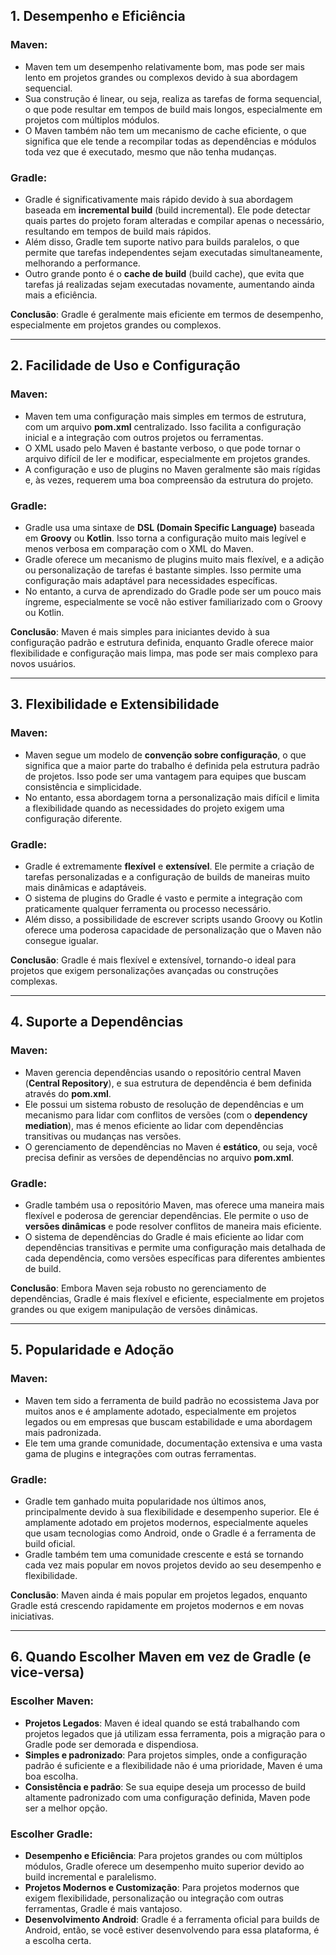 ## 1. Desempenho e Eficiência

### Maven:
- Maven tem um desempenho relativamente bom, mas pode ser mais lento em projetos grandes ou complexos devido à sua abordagem sequencial.
- Sua construção é linear, ou seja, realiza as tarefas de forma sequencial, o que pode resultar em tempos de build mais longos, especialmente em projetos com múltiplos módulos.
- O Maven também não tem um mecanismo de cache eficiente, o que significa que ele tende a recompilar todas as dependências e módulos toda vez que é executado, mesmo que não tenha mudanças.

### Gradle:
- Gradle é significativamente mais rápido devido à sua abordagem baseada em **incremental build** (build incremental). Ele pode detectar quais partes do projeto foram alteradas e compilar apenas o necessário, resultando em tempos de build mais rápidos.
- Além disso, Gradle tem suporte nativo para builds paralelos, o que permite que tarefas independentes sejam executadas simultaneamente, melhorando a performance.
- Outro grande ponto é o **cache de build** (build cache), que evita que tarefas já realizadas sejam executadas novamente, aumentando ainda mais a eficiência.

**Conclusão**: Gradle é geralmente mais eficiente em termos de desempenho, especialmente em projetos grandes ou complexos.

---

## 2. Facilidade de Uso e Configuração

### Maven:
- Maven tem uma configuração mais simples em termos de estrutura, com um arquivo **pom.xml** centralizado. Isso facilita a configuração inicial e a integração com outros projetos ou ferramentas.
- O XML usado pelo Maven é bastante verboso, o que pode tornar o arquivo difícil de ler e modificar, especialmente em projetos grandes.
- A configuração e uso de plugins no Maven geralmente são mais rígidas e, às vezes, requerem uma boa compreensão da estrutura do projeto.

### Gradle:
- Gradle usa uma sintaxe de **DSL (Domain Specific Language)** baseada em **Groovy** ou **Kotlin**. Isso torna a configuração muito mais legível e menos verbosa em comparação com o XML do Maven.
- Gradle oferece um mecanismo de plugins muito mais flexível, e a adição ou personalização de tarefas é bastante simples. Isso permite uma configuração mais adaptável para necessidades específicas.
- No entanto, a curva de aprendizado do Gradle pode ser um pouco mais íngreme, especialmente se você não estiver familiarizado com o Groovy ou Kotlin.

**Conclusão**: Maven é mais simples para iniciantes devido à sua configuração padrão e estrutura definida, enquanto Gradle oferece maior flexibilidade e configuração mais limpa, mas pode ser mais complexo para novos usuários.

---

## 3. Flexibilidade e Extensibilidade

### Maven:
- Maven segue um modelo de **convenção sobre configuração**, o que significa que a maior parte do trabalho é definida pela estrutura padrão de projetos. Isso pode ser uma vantagem para equipes que buscam consistência e simplicidade.
- No entanto, essa abordagem torna a personalização mais difícil e limita a flexibilidade quando as necessidades do projeto exigem uma configuração diferente.

### Gradle:
- Gradle é extremamente **flexível** e **extensível**. Ele permite a criação de tarefas personalizadas e a configuração de builds de maneiras muito mais dinâmicas e adaptáveis.
- O sistema de plugins do Gradle é vasto e permite a integração com praticamente qualquer ferramenta ou processo necessário.
- Além disso, a possibilidade de escrever scripts usando Groovy ou Kotlin oferece uma poderosa capacidade de personalização que o Maven não consegue igualar.

**Conclusão**: Gradle é mais flexível e extensível, tornando-o ideal para projetos que exigem personalizações avançadas ou construções complexas.

---

## 4. Suporte a Dependências

### Maven:
- Maven gerencia dependências usando o repositório central Maven (**Central Repository**), e sua estrutura de dependência é bem definida através do **pom.xml**.
- Ele possui um sistema robusto de resolução de dependências e um mecanismo para lidar com conflitos de versões (com o **dependency mediation**), mas é menos eficiente ao lidar com dependências transitivas ou mudanças nas versões.
- O gerenciamento de dependências no Maven é **estático**, ou seja, você precisa definir as versões de dependências no arquivo **pom.xml**.

### Gradle:
- Gradle também usa o repositório Maven, mas oferece uma maneira mais flexível e poderosa de gerenciar dependências. Ele permite o uso de **versões dinâmicas** e pode resolver conflitos de maneira mais eficiente.
- O sistema de dependências do Gradle é mais eficiente ao lidar com dependências transitivas e permite uma configuração mais detalhada de cada dependência, como versões específicas para diferentes ambientes de build.

**Conclusão**: Embora Maven seja robusto no gerenciamento de dependências, Gradle é mais flexível e eficiente, especialmente em projetos grandes ou que exigem manipulação de versões dinâmicas.

---

## 5. Popularidade e Adoção

### Maven:
- Maven tem sido a ferramenta de build padrão no ecossistema Java por muitos anos e é amplamente adotado, especialmente em projetos legados ou em empresas que buscam estabilidade e uma abordagem mais padronizada.
- Ele tem uma grande comunidade, documentação extensiva e uma vasta gama de plugins e integrações com outras ferramentas.

### Gradle:
- Gradle tem ganhado muita popularidade nos últimos anos, principalmente devido à sua flexibilidade e desempenho superior. Ele é amplamente adotado em projetos modernos, especialmente aqueles que usam tecnologias como Android, onde o Gradle é a ferramenta de build oficial.
- Gradle também tem uma comunidade crescente e está se tornando cada vez mais popular em novos projetos devido ao seu desempenho e flexibilidade.

**Conclusão**: Maven ainda é mais popular em projetos legados, enquanto Gradle está crescendo rapidamente em projetos modernos e em novas iniciativas.

---

## 6. Quando Escolher Maven em vez de Gradle (e vice-versa)

### Escolher Maven:
- **Projetos Legados**: Maven é ideal quando se está trabalhando com projetos legados que já utilizam essa ferramenta, pois a migração para o Gradle pode ser demorada e dispendiosa.
- **Simples e padronizado**: Para projetos simples, onde a configuração padrão é suficiente e a flexibilidade não é uma prioridade, Maven é uma boa escolha.
- **Consistência e padrão**: Se sua equipe deseja um processo de build altamente padronizado com uma configuração definida, Maven pode ser a melhor opção.

### Escolher Gradle:
- **Desempenho e Eficiência**: Para projetos grandes ou com múltiplos módulos, Gradle oferece um desempenho muito superior devido ao build incremental e paralelismo.
- **Projetos Modernos e Customização**: Para projetos modernos que exigem flexibilidade, personalização ou integração com outras ferramentas, Gradle é mais vantajoso.
- **Desenvolvimento Android**: Gradle é a ferramenta oficial para builds de Android, então, se você estiver desenvolvendo para essa plataforma, é a escolha certa.
